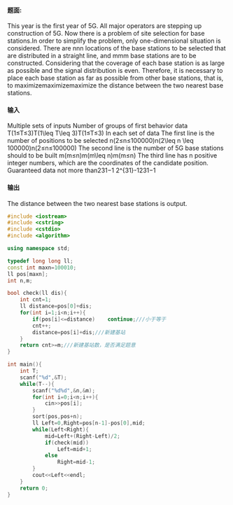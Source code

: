 #### 题面:
This year is the first year of 5G. All major operators are stepping up construction of 5G.
Now there is a problem of site selection for base stations.In order to simplify the problem, only one-dimensional situation is considered.
There are nnn locations of the base stations to be selected that are distributed in a straight line, and mmm base stations are to be constructed.
Considering that the coverage of each base station is as large as possible and the signal distribution is even.
Therefore, it is necessary to place each base station as far as possible from other base stations, that is, to maximizemaximizemaximize the distance between the two nearest base stations.
#### 输入
Multiple sets of inputs
Number of groups of first behavior data T(1≤T≤3)T(1\leq T\leq 3)T(1≤T≤3)
In each set of data
The first line is the number of positions to be selected n(2≤n≤100000)n(2\leq n \leq 100000)n(2≤n≤100000)
The second line is the number of 5G base stations should to be built m(m≤n)m(m\leq n)m(m≤n)
The third line has n positive integer numbers, which are the coordinates of the candidate position. Guaranteed data not more than231−1 2^{31}-1231−1
#### 输出
The distance between the two nearest base stations is output.

```cpp
#include <iostream>
#include <cstring>
#include <cstdio>
#include <algorithm>

using namespace std;

typedef long long ll;
const int maxn=100010;
ll pos[maxn];
int n,m;

bool check(ll dis){
    int cnt=1;
    ll distance=pos[0]+dis;
    for(int i=1;i<n;i++){
        if(pos[i]<=distance)    continue;///小于等于
        cnt++;
        distance=pos[i]+dis;///新建基站
    }
    return cnt>=m;///新建基站数，是否满足题意
}

int main(){
    int T;
    scanf("%d",&T);
    while(T--){
        scanf("%d%d",&n,&m);
        for(int i=0;i<n;i++){
            cin>>pos[i];
        }
        sort(pos,pos+n);
        ll Left=0,Right=pos[n-1]-pos[0],mid;
        while(Left<Right){
            mid=Left+(Right-Left)/2;
            if(check(mid))
                Left=mid+1;
            else
                Right=mid-1;
        }
        cout<<Left<<endl;
    }
    return 0;
}
```










